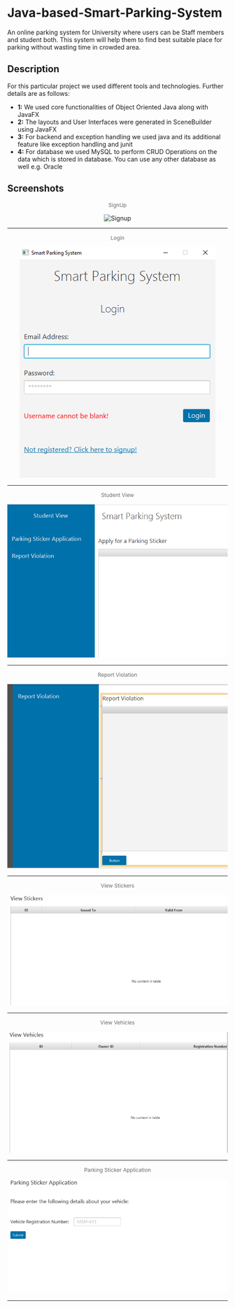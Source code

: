 # Java-based-Smart-Parking-System
An online parking system for University where users can be Staff members and student both. This system will help them to find best suitable place for parking without wasting time in crowded area.

## Description
For this particular project we used different tools and technologies. Further details are as follows:
- **1:** We used core functionalities of Object Oriented Java along with JavaFX
- **2:** The layouts and User Interfaces were generated in SceneBuilder using JavaFX
- **3:** For backend and exception handling we used java and its additional feature like exception handling and junit
- **4:** For database we used MySQL to perform CRUD Operations on the data which is stored in database. You can use any other database as well e.g. Oracle

## Screenshots
<p align="center" style="font-size:12px;color:dimgray">SignUp</p>
<p align="center">
    <img src="images/registraton.PNG" alt="Signup"/>
</p>
<hr>
<p align="center" style="font-size:12px;color:dimgray">Login</p>
<p align="center">
    <img src="images/login.PNG" alt="Login Screen"/>
</p>
<hr>

<p align="center" style="font-size:12px;color:dimgray">Student View</p>
<p align="center">
    <img src="images/studentview.PNG" alt="Student View"/>
</p>
<hr>
<p align="center" style="font-size:12px;color:dimgray">Report Violation</p>
<p align="center">
    <img src="images/reportviolation.PNG" alt="Report Violation"/>
</p>
<hr>

<p align="center" style="font-size:12px;color:dimgray">View Stickers</p>
<p align="center">
    <img src="images/viewstickers.PNG" alt="View Stickers"/>
</p>
<hr>
<p align="center" style="font-size:12px;color:dimgray">View Vehicles</p>
<p align="center">
    <img src="images/viewvehicles.PNG" alt="View Vehicles"/>
</p>
<hr>

<p align="center" style="font-size:12px;color:dimgray">Parking Sticker Application</p>
<p align="center">
    <img src="images/parkingstickerapplication.PNG" alt="Parking Sticker Applicationn"/>
</p>
<hr>

